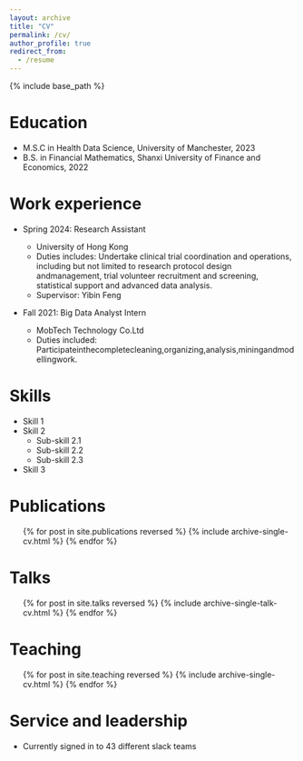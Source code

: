 ```yaml
---
layout: archive
title: "CV"
permalink: /cv/
author_profile: true
redirect_from:
  - /resume
---
```


{% include base_path %}

Education
======
* M.S.C in Health Data Science, University of Manchester, 2023
* B.S. in Financial Mathematics, Shanxi University of Finance and Economics, 2022

Work experience
======
* Spring 2024: Research Assistant
  * University of Hong Kong
  * Duties includes: Undertake clinical trial coordination and operations, including but not limited to research protocol design andmanagement, trial volunteer recruitment and screening, statistical support and advanced data analysis.
  * Supervisor: Yibin Feng

* Fall 2021: Big Data Analyst Intern
  * MobTech Technology Co.Ltd
  * Duties included: Participateinthecompletecleaning,organizing,analysis,miningandmodellingwork.
  
Skills
======
* Skill 1
* Skill 2
  * Sub-skill 2.1
  * Sub-skill 2.2
  * Sub-skill 2.3
* Skill 3

Publications
======
  <ul>{% for post in site.publications reversed %}
    {% include archive-single-cv.html %}
  {% endfor %}</ul>
  
Talks
======
  <ul>{% for post in site.talks reversed %}
    {% include archive-single-talk-cv.html  %}
  {% endfor %}</ul>
  
Teaching
======
  <ul>{% for post in site.teaching reversed %}
    {% include archive-single-cv.html %}
  {% endfor %}</ul>
  
Service and leadership
======
* Currently signed in to 43 different slack teams
